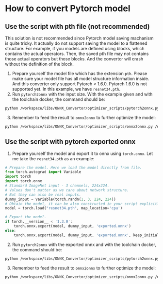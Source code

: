 # How to convert Pytorch model

## Use the script with pth file (not recommended)

This solution is not recommended since Pytorch model saving machanism is quite tricky. It actually do not support saving
the model to a flattened structure. For example, if you models are defined using blocks, which contains the actual
operators. Then, the saved pth file may not contains those actual operators but those blocks. And the convertor will
crash without the definition of the block.

1. Prepare yourself the model file which has the extension `pth`. Please make sure your model file has all
model structure information inside. And this converter only support Pytorch < 1.6.0. Pytorch 1.6.0 is not supported yet.
In this example, we have `resnet34.pth`.
2. Run `pytorch2onnx` with the input size. With the example given and with the toolchain docker, the command should be:
```bash
python /workspace/libs/ONNX_Convertor/optimizer_scripts/pytorch2onnx.py resnet34.pth /data1/temp.onnx --input-size 3 224 224
```
3. Remember to feed the result to `onnx2onnx` to further optimize the model:
```bash
python /workspace/libs/ONNX_Convertor/optimizer_scripts/onnx2onnx.py /data1/temp.onnx -o /data1/target.onnx --add-bn -t
```

## Use the script with pytorch exported onnx

1. Prepare yourself the model and export it to onnx using `torch.onnx`. Let me take the `resnet34.pth` as an example:
```python
# Prepare the model. Here we load the model directly from file.
from torch.autograd import Variable
import torch
import torch.onnx
# Standard ImageNet input - 3 channels, 224x224.
# Values don't matter as we care about network structure.
# But they can also be real inputs.
dummy_input = Variable(torch.randn(1, 3, 224, 224))
# Obtain the model, it can be also constructed in your script explicitly.
model = torch.load("resnet34.pth", map_location='cpu')

# Export the model.
if torch.__version__ < '1.3.0':
    torch.onnx.export(model, dummy_input, 'exported.onnx')
else:
    torch.onnx.export(model, dummy_input, 'exported.onnx', keep_initializers_as_inputs=True)
```
2. Run `pytorch2onnx` with the exported onnx and with the toolchain docker, the command should be:
```bash
python /workspace/libs/ONNX_Convertor/optimizer_scripts/pytorch2onnx.py exported.onnx /data1/temp.onnx
```
3. Remember to feed the result to `onnx2onnx` to further optimize the model:
```bash
python /workspace/libs/ONNX_Convertor/optimizer_scripts/onnx2onnx.py /data1/temp.onnx -o /data1/target.onnx --add-bn -t
```
